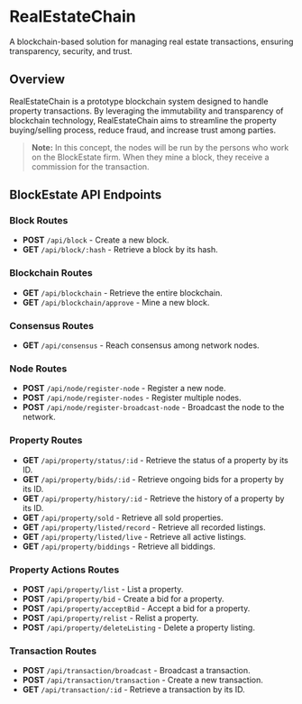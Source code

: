 # RealEstateChain
A blockchain-based solution for managing real estate transactions, ensuring transparency, security, and trust.

## Overview
RealEstateChain is a prototype blockchain system designed to handle property transactions. By leveraging the immutability and transparency of blockchain technology, RealEstateChain aims to streamline the property buying/selling process, reduce fraud, and increase trust among parties.

> **Note:** In this concept, the nodes will be run by the persons who work on the BlockEstate firm. When they mine a block, they receive a commission for the transaction.

## BlockEstate API Endpoints

### Block Routes
- **POST** `/api/block` - Create a new block.
- **GET** `/api/block/:hash` - Retrieve a block by its hash.

### Blockchain Routes
- **GET** `/api/blockchain` - Retrieve the entire blockchain.
- **GET** `/api/blockchain/approve` - Mine a new block.

### Consensus Routes
- **GET** `/api/consensus` - Reach consensus among network nodes.

### Node Routes
- **POST** `/api/node/register-node` - Register a new node.
- **POST** `/api/node/register-nodes` - Register multiple nodes.
- **POST** `/api/node/register-broadcast-node` - Broadcast the node to the network.

### Property Routes
- **GET** `/api/property/status/:id` - Retrieve the status of a property by its ID.
- **GET** `/api/property/bids/:id` - Retrieve ongoing bids for a property by its ID.
- **GET** `/api/property/history/:id` - Retrieve the history of a property by its ID.
- **GET** `/api/property/sold` - Retrieve all sold properties.
- **GET** `/api/property/listed/record` - Retrieve all recorded listings.
- **GET** `/api/property/listed/live` - Retrieve all active listings.
- **GET** `/api/property/biddings` - Retrieve all biddings.

### Property Actions Routes
- **POST** `/api/property/list` - List a property.
- **POST** `/api/property/bid` - Create a bid for a property.
- **POST** `/api/property/acceptBid` - Accept a bid for a property.
- **POST** `/api/property/relist` - Relist a property.
- **POST** `/api/property/deleteListing` - Delete a property listing.

### Transaction Routes
- **POST** `/api/transaction/broadcast` - Broadcast a transaction.
- **POST** `/api/transaction/transaction` - Create a new transaction.
- **GET** `/api/transaction/:id` - Retrieve a transaction by its ID.
